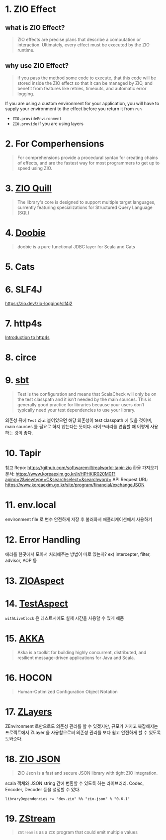 # 1. ZIO Effect
## what is ZIO Effect?
> ZIO effects are precise plans that describe a computation or interaction. Ultimately, every effect must be executed by the ZIO runtime.

## why use ZIO Effect?
> if you pass the method some code to execute, that this code will be stored inside the ZIO effect so that it can be managed by ZIO, and benefit from features like retries, timeouts, and automatic error logging.

If you are using a custom environment for your application, you will have to supply your environment to the effect  before you return it from `run`
- `ZIO.provideEnvironment`
- `ZIO.provide` if you are using layers


# 2. For Comperhensions
> For comprehensions provide a procedural syntax for creating chains of effects, and are the fastest way for most programmers to get up to speed using ZIO.


# 3. [ZIO Quill](https://zio.dev/zio-quill/)
> The library's core is designed to support multiple target languages, currently featuring specializations for Structured Query Language (SQL)

# 4. [Doobie](https://tpolecat.github.io/doobie/)
> doobie is a pure functional JDBC layer for Scala and Cats

# 5. Cats

# 6. SLF4J
https://zio.dev/zio-logging/slf4j2

# 7. http4s
[Introduction to http4s](https://www.baeldung.com/scala/http4s-intro)

# 8. circe

# 9. [sbt](https://www.scala-sbt.org/)
>Test is the configuration and means that ScalaCheck will only be on the test classpath and it isn’t needed by the main sources. This is generally good practice for libraries because your users don’t typically need your test dependencies to use your library.

의존성 뒤에 `Test` 라고 붙어있으면 해당 의존성이 test classpath 에 있을 것이며, main sources 를 필요로 하지 않는다는 뜻이다. 라이브러리를 연습할 때 이렇게 사용하는 것이 좋다.

# 10. Tapir

참고 Repo: https://github.com/softwaremill/realworld-tapir-zio
환율 가져오기
문서: https://www.koreaexim.go.kr/ir/HPHKIR020M01?apino=2&viewtype=C&searchselect=&searchword=
API Request URL: https://www.koreaexim.go.kr/site/program/financial/exchangeJSON

# 11. env.local

environment file 로 변수 안전하게 저장 후 불러와서 애플리케이션에서 사용하기

# 12. Error Handling

에러를 한곳에서 모아서 처리해주는 방법이 따로 있는지? ex) intercepter, filter, advisor, AOP 등

# 13. [ZIOAspect](https://zio.dev/api/zio/zioaspect$)

# 14. [TestAspect](https://zio.dev/api/zio/test/testaspect$)

`withLiveClock` 은 테스트시에도 실제 시간을 사용할 수 있게 해줌

# 15. [AKKA](https://akka.io/)
> Akka is a toolkit for building highly concurrent, distributed, and resilient message-driven applications for Java and Scala.
 

# 16. HOCON
> Human-Optimized Configuration Object Notation

# 17. [ZLayers](https://scalac.io/ebook/mastering-modularity-in-zio-with-zlayer/deep-look-into-modular-applications-with-zio/)

ZEnvironment 로만으로도 의존성 관리를 할 수 있겠지만, 규모가 커지고 복잡해지는 프로젝트에서 ZLayer 을 사용함으로써 의존성 관리를 보다 쉽고 안전하게 할 수 있도록 도와준다.

# 18. [ZIO JSON](https://zio.dev/zio-json/)
> ZIO Json is a fast and secure JSON library with tight ZIO integration.

scala 객체와 JSON string 간에 변환할 수 있도록 하는 라이브러리.
Codec, Encoder, Decoder 등을 설정할 수 있다.

`libraryDependencies += "dev.zio" %% "zio-json" % "0.6.1"`

# 19. [ZStream](https://zio.dev/reference/stream/zstream/)
> `ZStream` is as a `ZIO` program that could emit multiple values
